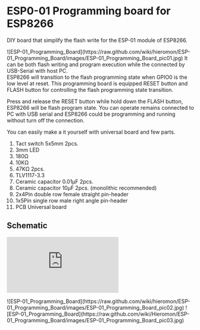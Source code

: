 # ESP0-01 Programming board for ESP8266

DIY board that simplify the flash write for the ESP-01 module of ESP8266.

<tr>
<td>![ESP-01_Programming_Board](https://raw.github.com/wiki/hieromon/ESP-01_Programming_Board/images/ESP-01_Programming_Board_pic01.jpg)</td>
<td>It can be both flash writing and program execution while the connected by USB-Serial with host PC.</br>
ESP8266 will transition to the flash programming state when GPIO0 is the low level at reset. This programming board is equipped RESET button and FLASH button for controlling the flash programming state transition.</td> 
</tr>

Press and release the RESET button while hold down the FLASH button, ESP8266 will be flash program state. You can operate remains connected to PC with USB serial and ESP8266 could be programming and running without turn off the connection. 

You can easily make a it yourself with universal board and few parts.

1. Tact switch 5x5mm 2pcs.
2. 3mm LED
3. 180Ω
4. 10KΩ
5. 47KΩ 2pcs.
6. TLV1117-3.3
7. Ceramic capacitor 0.01μF 2pcs.
8. Ceramic capacitor 10μF 2pcs. (monolithic recommended)
9. 2x4Pin double row female straight pin-header
10. 1x5Pin single row male right angle pin-header
11. PCB Universal board

## Schematic
![schematic](https://raw.github.com/wiki/hieromon/ESP-01_Programming_Board/images/ESP-01_Breakout_Board.sch.pdf)

<tr>
<td>![ESP-01_Programming_Board](https://raw.github.com/wiki/hieromon/ESP-01_Programming_Board/images/ESP-01_Programming_Board_pic02.jpg)</td>
<td>![ESP-01_Programming_Board](https://raw.github.com/wiki/Hieromon/ESP-01_Programming_Board/images/ESP-01_Programming_Board_pic03.jpg)</td>
</tr>
